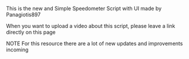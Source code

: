 This is the new and Simple Speedometer Script with UI made by Panagiotis897

When you want to upload a video about this script, please leave a link directly on this page

NOTE
For this resource there are a lot of new updates and improvements incoming
